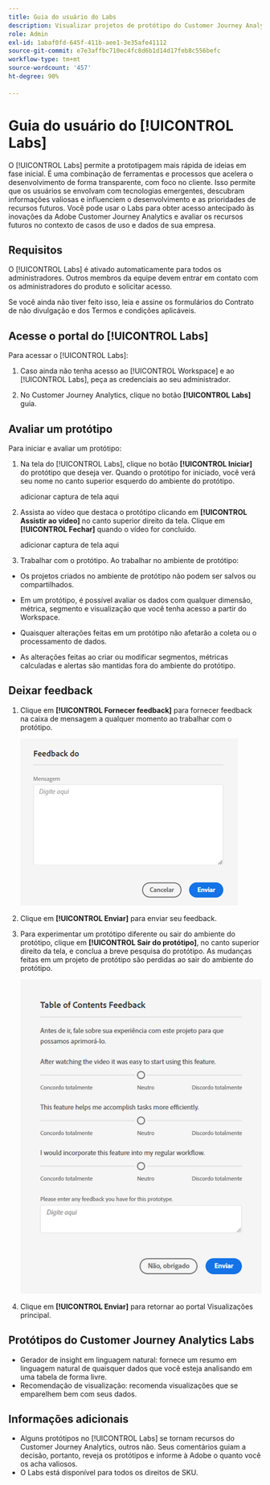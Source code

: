 ```yaml
---
title: Guia do usuário do Labs
description: Visualizar projetos de protótipo do Customer Journey Analytics
role: Admin
exl-id: 1abaf0fd-645f-411b-aee1-3e35afe41112
source-git-commit: e7e3affbc710ec4fc8d6b1d14d17feb8c556befc
workflow-type: tm+mt
source-wordcount: '457'
ht-degree: 90%

---
```


# Guia do usuário do [!UICONTROL Labs]

O [!UICONTROL Labs] permite a prototipagem mais rápida de ideias em fase inicial. É uma combinação de ferramentas e processos que acelera o desenvolvimento de forma transparente, com foco no cliente. Isso permite que os usuários se envolvam com tecnologias emergentes, descubram informações valiosas e influenciem o desenvolvimento e as prioridades de recursos futuros. Você pode usar o Labs para obter acesso antecipado às inovações da Adobe Customer Journey Analytics e avaliar os recursos futuros no contexto de casos de uso e dados de sua empresa.

## Requisitos

O [!UICONTROL Labs] é ativado automaticamente para todos os administradores. Outros membros da equipe devem entrar em contato com os administradores do produto e solicitar acesso.

Se você ainda não tiver feito isso, leia e assine os formulários do Contrato de não divulgação e dos Termos e condições aplicáveis.

## Acesse o portal do [!UICONTROL Labs]

Para acessar o [!UICONTROL Labs]:

1. Caso ainda não tenha acesso ao [!UICONTROL Workspace] e ao [!UICONTROL Labs], peça as credenciais ao seu administrador.

1. No Customer Journey Analytics, clique no botão **[!UICONTROL Labs]** guia.

## Avaliar um protótipo

Para iniciar e avaliar um protótipo:

1. Na tela do [!UICONTROL Labs], clique no botão **[!UICONTROL Iniciar]** do protótipo que deseja ver. Quando o protótipo for iniciado, você verá seu nome no canto superior esquerdo do ambiente do protótipo.

   adicionar captura de tela aqui

1. Assista ao vídeo que destaca o protótipo clicando em **[!UICONTROL Assistir ao vídeo]** no canto superior direito da tela. Clique em **[!UICONTROL Fechar]** quando o vídeo for concluído.

   adicionar captura de tela aqui

1. Trabalhar com o protótipo. Ao trabalhar no ambiente de protótipo:

* Os projetos criados no ambiente de protótipo não podem ser salvos ou compartilhados.

* Em um protótipo, é possível avaliar os dados com qualquer dimensão, métrica, segmento e visualização que você tenha acesso a partir do Workspace.

* Quaisquer alterações feitas em um protótipo não afetarão a coleta ou o processamento de dados.

* As alterações feitas ao criar ou modificar segmentos, métricas calculadas e alertas são mantidas fora do ambiente do protótipo.

## Deixar feedback

1. Clique em **[!UICONTROL Fornecer feedback]** para fornecer feedback na caixa de mensagem a qualquer momento ao trabalhar com o protótipo.

   ![feedback_box](assets/give_feedback.png)

1. Clique em **[!UICONTROL Enviar]** para enviar seu feedback.

1. Para experimentar um protótipo diferente ou sair do ambiente do protótipo, clique em **[!UICONTROL Sair do protótipo]**, no canto superior direito da tela, e conclua a breve pesquisa do protótipo. As mudanças feitas em um projeto de protótipo são perdidas ao sair do ambiente do protótipo.

   ![nova caixa de comentários](assets/short-survey.png)

1. Clique em **[!UICONTROL Enviar]** para retornar ao portal Visualizações principal.

## Protótipos do Customer Journey Analytics Labs

* Gerador de insight em linguagem natural: fornece um resumo em linguagem natural de quaisquer dados que você esteja analisando em uma tabela de forma livre.
* Recomendação de visualização: recomenda visualizações que se emparelhem bem com seus dados.

## Informações adicionais

* Alguns protótipos no [!UICONTROL Labs] se tornam recursos do Customer Journey Analytics, outros não. Seus comentários guiam a decisão, portanto, reveja os protótipos e informe à Adobe o quanto você os acha valiosos.
* O Labs está disponível para todos os direitos de SKU.
